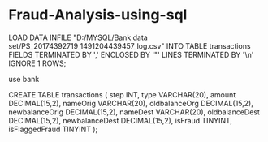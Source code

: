 # Fraud-Analysis-using-sql

LOAD DATA INFILE "D:/MYSQL/Bank data set/PS_20174392719_1491204439457_log.csv" INTO TABLE transactions FIELDS TERMINATED BY ',' ENCLOSED BY '"' LINES TERMINATED BY '\n' IGNORE 1 ROWS;

use bank

CREATE TABLE transactions ( step INT, type VARCHAR(20), amount DECIMAL(15,2), nameOrig VARCHAR(20), oldbalanceOrg DECIMAL(15,2), newbalanceOrig DECIMAL(15,2), nameDest VARCHAR(20), oldbalanceDest DECIMAL(15,2), newbalanceDest DECIMAL(15,2), isFraud TINYINT, isFlaggedFraud TINYINT );
